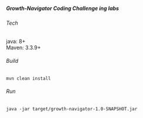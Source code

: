 ##### Growth-Navigator Coding Challenge ing labs

###### Tech
java: 8+  
Maven: 3.3.9+

###### Build
`mvn clean install
`
###### Run

`java -jar target/growth-navigator-1.0-SNAPSHOT.jar`

